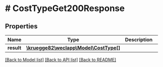 # # CostTypeGet200Response

## Properties

Name | Type | Description | Notes
------------ | ------------- | ------------- | -------------
**result** | [**\kruegge82\weclapp\Model\CostType[]**](CostType.md) |  | [optional]

[[Back to Model list]](../../README.md#models) [[Back to API list]](../../README.md#endpoints) [[Back to README]](../../README.md)
